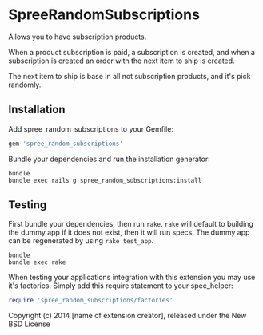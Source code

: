 SpreeRandomSubscriptions
========================

Allows you to have subscription products.

When a product subscription is paid, a subscription is created, and when a subscription is created an order with the next item to ship is created.

The next item to ship is base in all not subscription products, and it's pick randomly.

Installation
------------

Add spree_random_subscriptions to your Gemfile:

```ruby
gem 'spree_random_subscriptions'
```

Bundle your dependencies and run the installation generator:

```shell
bundle
bundle exec rails g spree_random_subscriptions:install
```

Testing
-------

First bundle your dependencies, then run `rake`. `rake` will default to building the dummy app if it does not exist, then it will run specs. The dummy app can be regenerated by using `rake test_app`.

```shell
bundle
bundle exec rake
```

When testing your applications integration with this extension you may use it's factories.
Simply add this require statement to your spec_helper:

```ruby
require 'spree_random_subscriptions/factories'
```

Copyright (c) 2014 [name of extension creator], released under the New BSD License

